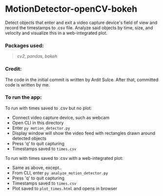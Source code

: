 # MotionDetector-openCV-bokeh

Detect objects that enter and exit a video capture device's field of view and record the timestamps to .csv file. Analyze said objects by time, size, and velocity and visualize this in a web-integrated plot.

### Packages used:
> *cv2*, *pandas*, *bokeh*

### Credit:
The code in the initial commit is written by Ardit Sulce. After that, committed code is written by me.

### To run the app:
To run with times saved to .csv but no plot:
* Connect video capture device, such as webcam
* Open CLI in this directory
* Enter `py motion_detector.py`
* Display window will show the video feed with rectangles drawn around detected objects
* Press 'q' to quit capturing
* Timestamps saved to `times.csv`

To run with times saved to .csv with a web-integrated plot:
* Same as above, except..
* From CLI, enter `py analyze_motion_detector.py`
* Press 'q' to quit capturing
* Timestamps saved to `times.csv`
* Plot saved to `plot_times.html` and opens in browser
